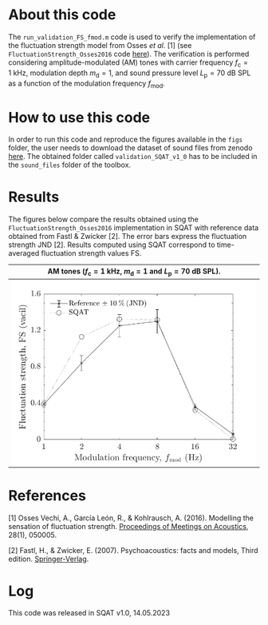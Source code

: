 # About this code 
The `run_validation_FS_fmod.m` code is used to verify the implementation of the fluctuation strength model from Osses *et al.* [1] (see `FluctuationStrength_Osses2016` code [here](../../../psychoacoustic_metrics/FluctuationStrength_Osses2016/FluctuationStrength_Osses2016.m)). The verification is performed considering amplitude-modulated (AM) tones with carrier frequency $f_{\mathrm{c}}=1~\mathrm{kHz}$, modulation depth $m_{\mathrm{d}}=1$, and sound pressure level $L_{\mathrm{p}}=70~\mathrm{dB}~\mathrm{SPL}$ as a function of the modulation frequency $f_{\mathrm{mod}}$.  

# How to use this code
In order to run this code and reproduce the figures available in the `figs` folder, the user needs to download the dataset of sound files from zenodo <a href="https://doi.org/10.5281/zenodo.7933206" target="_blank">here</a>. The obtained folder called `validation_SQAT_v1_0` has to be included in the `sound_files` folder of the toolbox. 

# Results
The figures below compare the results obtained using the `FluctuationStrength_Osses2016` implementation in SQAT with reference data obtained from Fastl & Zwicker [2]. The error bars express the fluctuation strength JND [2]. Results computed using SQAT correspond to time-averaged fluctuation strength values $\mathrm{FS}$.   
  
AM tones ($f_{\mathrm{c}}=1~\mathrm{kHz}$, $m_{\mathrm{d}}=1$ and $L_{\mathrm{p}}=70~\mathrm{dB}~\mathrm{SPL}$).        |  
:-------------------------:|
![](figs/validation_FS_fmod_1k.png)    |  

   

# References
[1] Osses Vechi, A., García León, R., & Kohlrausch, A. (2016). Modelling the sensation of fluctuation strength. [Proceedings of Meetings on Acoustics](https://doi.org/10.1121/2.0000410), 28(1), 050005.

[2] Fastl, H., & Zwicker, E. (2007). Psychoacoustics: facts and models, Third edition. [Springer-Verlag](https://doi.org/10.1007/978-3-540-68888-4).

# Log
This code was released in SQAT v1.0, 14.05.2023


